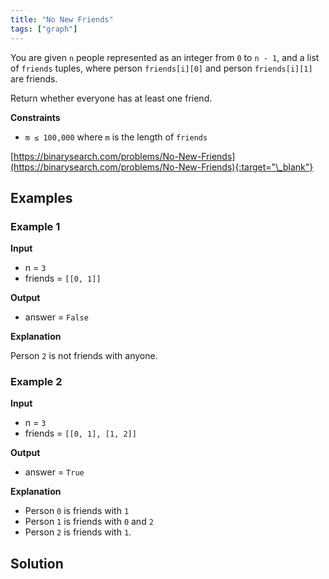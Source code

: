 ```yaml
---
title: "No New Friends"
tags: ["graph"]
---
```


You are given `n` people represented as an integer from `0` to `n - 1`, and a list of `friends` tuples, where person `friends[i][0]` and person `friends[i][1]` are friends.

Return whether everyone has at least one friend.

**Constraints**

- `m ≤ 100,000` where `m` is the length of `friends`

[https://binarysearch.com/problems/No-New-Friends](https://binarysearch.com/problems/No-New-Friends){:target="\_blank"}

## Examples

### Example 1

**Input**

- n = `3`
- friends = `[[0, 1]]`

**Output**

- answer = `False`

**Explanation**

Person `2` is not friends with anyone.

### Example 2

**Input**

- n = `3`
- friends = `[[0, 1], [1, 2]]`

**Output**

- answer = `True`

**Explanation**

- Person `0` is friends with `1`
- Person `1` is friends with `0` and `2`
- Person `2` is friends with `1`.

## Solution

<script src="https://gist.github.com/yaeba/16da7be5123724fcf6eccc25581cef5a.js?file=No-New-Friends.py"></script>
